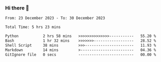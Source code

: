 ### Hi there 👋

<!--
**ututono/ututono** is a ✨ _special_ ✨ repository because its `README.md` (this file) appears on your GitHub profile.

Here are some ideas to get you started:

- 🔭 I’m currently working on ...
- 🌱 I’m currently learning ...
- 👯 I’m looking to collaborate on ...
- 🤔 I’m looking for help with ...
- 💬 Ask me about ...
- 📫 How to reach me: ...
- 😄 Pronouns: ...
- ⚡ Fun fact: ...
-->



<!--START_SECTION:waka-->

```txt
From: 23 December 2023 - To: 30 December 2023

Total Time: 5 hrs 23 mins

Python           2 hrs 58 mins   >>>>>>>>>>>>>>-----------   55.20 %
Bash             1 hr 32 mins    >>>>>>>------------------   28.52 %
Shell Script     38 mins         >>>----------------------   11.93 %
Markdown         14 mins         >------------------------   04.36 %
GitIgnore file   0 secs          -------------------------   00.00 %
```

<!--END_SECTION:waka-->
